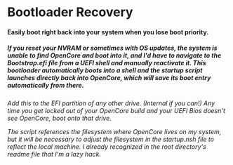 # Bootloader Recovery</b>
<h4>Easily boot right back into your system when you lose boot priority.

<h5>If you reset your NVRAM or sometimes with OS updates, the system is unable to find OpenCore and boot into it, and I'd have to navigate to the Bootstrap.efi file from a UEFI shell and manually reactivate it.  This bootloader automatically boots into a shell and the startup script launches directly back into OpenCore, which will save its boot entry automatically from there.

<h6>Add this to the EFI partition of any other drive.  (Internal if you can!)  Any time you get locked out of your OpenCore build and your UEFI Bios doesn't see OpenCore, boot onto that drive.

The script references the filesystem where OpenCore lives on my system, but it will be necessary to adjust the filesystem in the startup.nsh file to reflect the local machine. I already recognized in the root directory's readme file that I'm a lazy hack.
